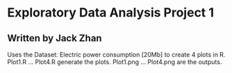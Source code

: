 # Exploratory Data Analysis Project 1
## Written by Jack Zhan

Uses the Dataset: Electric power consumption [20Mb] to create 4 plots in R.
Plot1.R ... Plot4.R generate the plots.
Plot1.png ... Plot4.png are the outputs.